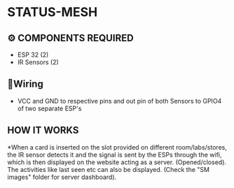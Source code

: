 # STATUS-MESH
## ⚙️ COMPONENTS REQUIRED
* ESP 32 (2)
* IR Sensors (2)

## 🔗Wiring
* VCC and GND to respective pins and out pin of both Sensors to GPIO4 of two separate ESP's

## HOW IT WORKS
*When a card is inserted on the slot provided on different room/labs/stores, the IR sensor detects it and the signal is sent by the ESPs through the wifi, which is
then displayed on the website acting as a server. (Opened/closed). The activities like last seen etc can also be displayed. (Check the "SM images" folder for server dashboard).
